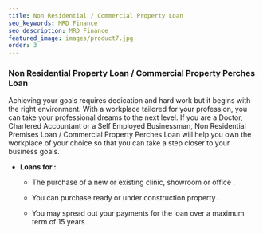 ```yaml
---
title: Non Residential / Commercial Property Loan
seo_keywords: MRD Finance
seo_description: MRD Finance
featured_image: images/product7.jpg
order: 3
---
```


### Non Residential Property Loan / Commercial Property Perches Loan

Achieving your goals requires dedication and hard work but it begins with the right environment. With a workplace tailored for your profession, you can take your professional dreams to the next level. If you are a Doctor, Chartered Accountant or a Self Employed Businessman, Non Residential Premises Loan / Commercial Property Perches Loan will help you own the workplace of your choice so that you can take a step closer to your business goals.

* <b> Loans for :</b>
  * The purchase of a new or existing clinic, showroom or office .

  * You can purchase ready or under construction property .

  * You may spread out your payments for the loan over a maximum term of 15 years .